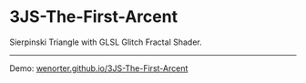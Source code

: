 # 3JS-The-First-Arcent
Sierpinski Triangle with GLSL Glitch Fractal Shader.

---
Demo: [wenorter.github.io/3JS-The-First-Arcent](https://wenorter.github.io/3JS-The-First-Arcent/)
